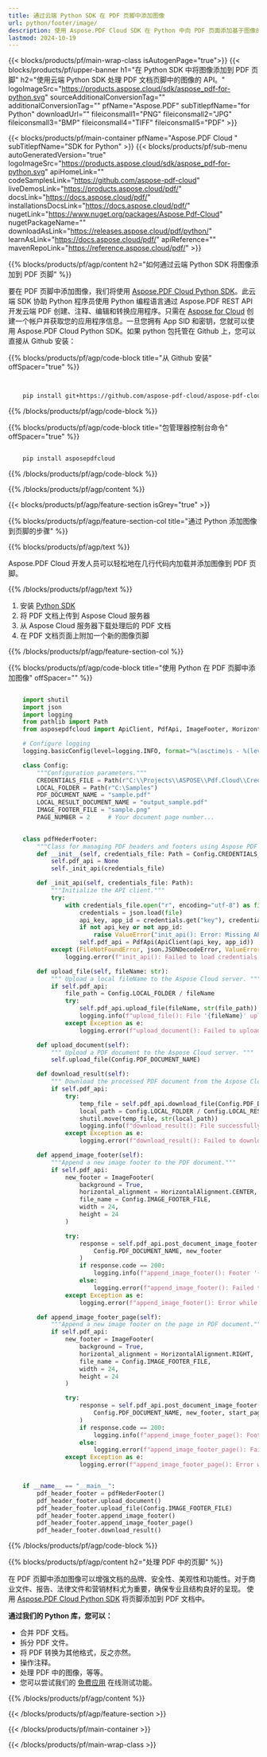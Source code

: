 ```yaml
---
title: 通过云端 Python SDK 在 PDF 页脚中添加图像
url: python/footer/image/
description: 使用 Aspose.PDF Cloud SDK 在 Python 中向 PDF 页面添加基于图像的页脚。自动化页脚品牌化。
lastmod: 2024-10-19
---
```


{{< blocks/products/pf/main-wrap-class isAutogenPage="true">}}
{{< blocks/products/pf/upper-banner h1="在 Python SDK 中将图像添加到 PDF 页脚" h2="使用云端 Python SDK 处理 PDF 文档页脚中的图像的 API。" logoImageSrc="https://products.aspose.cloud/sdk/aspose_pdf-for-python.svg" sourceAdditionalConversionTag="" additionalConversionTag="" pfName="Aspose.PDF" subTitlepfName="for Python" downloadUrl="" fileiconsmall1="PNG" fileiconsmall2="JPG" fileiconsmall3="BMP" fileiconsmall4="TIFF" fileiconsmall5="PDF" >}}

{{< blocks/products/pf/main-container pfName="Aspose.PDF Cloud " subTitlepfName="SDK for Python" >}}
{{< blocks/products/pf/sub-menu autoGeneratedVersion="true" logoImageSrc="https://products.aspose.cloud/sdk/aspose_pdf-for-python.svg" apiHomeLink="" codeSamplesLink="https://github.com/aspose-pdf-cloud" liveDemosLink="https://products.aspose.cloud/pdf/" docsLink="https://docs.aspose.cloud/pdf/" installationsDocsLink="https://docs.aspose.cloud/pdf/" nugetLink="https://www.nuget.org/packages/Aspose.Pdf-Cloud" nugetPackageName="" downloadAsLink="https://releases.aspose.cloud/pdf/python/" learnAsLink="https://docs.aspose.cloud/pdf/" apiReference="" mavenRepoLink="https://reference.aspose.cloud/pdf/" >}}

{{% blocks/products/pf/agp/content h2="如何通过云端 Python SDK 将图像添加到 PDF 页脚" %}}

要在 PDF 页脚中添加图像，我们将使用
[Aspose.PDF Cloud Python SDK](https://products.aspose.cloud/pdf/python/)。此云端 SDK 协助 Python 程序员使用 Python 编程语言通过 Aspose.PDF REST API 开发云端 PDF 创建、注释、编辑和转换应用程序。只需在 [Aspose for Cloud](https://dashboard.aspose.cloud/#/apps) 创建一个帐户并获取您的应用程序信息。一旦您拥有 App SID 和密钥，您就可以使用 Aspose.PDF Cloud Python SDK。如果 python 包托管在 Github 上，您可以直接从 Github 安装：

{{% blocks/products/pf/agp/code-block title="从 Github 安装" offSpacer="true" %}}

```bash

     
    pip install git+https://github.com/aspose-pdf-cloud/aspose-pdf-cloud-python.git


```

{{% /blocks/products/pf/agp/code-block %}}

{{% blocks/products/pf/agp/code-block title="包管理器控制台命令" offSpacer="true" %}}

```bash
     
    pip install asposepdfcloud

```

{{% /blocks/products/pf/agp/code-block %}}

{{% /blocks/products/pf/agp/content %}}

{{< blocks/products/pf/agp/feature-section isGrey="true" >}}

{{% blocks/products/pf/agp/feature-section-col title="通过 Python 添加图像到页脚的步骤" %}}

{{% blocks/products/pf/agp/text %}}

Aspose.PDF Cloud 开发人员可以轻松地在几行代码内加载并添加图像到 PDF 页脚。

{{% /blocks/products/pf/agp/text %}}

1. 安装 [Python SDK](https://pypi.org/project/asposepdfcloud/)
1. 将 PDF 文档上传到 Aspose Cloud 服务器
1. 从 Aspose Cloud 服务器下载处理后的 PDF 文档
1. 在 PDF 文档页面上附加一个新的图像页脚

{{% /blocks/products/pf/agp/feature-section-col %}}

{{% blocks/products/pf/agp/code-block title="使用 Python 在 PDF 页脚中添加图像" offSpacer="" %}}

```python

    import shutil
    import json
    import logging
    from pathlib import Path
    from asposepdfcloud import ApiClient, PdfApi, ImageFooter, HorizontalAlignment

    # Configure logging
    logging.basicConfig(level=logging.INFO, format="%(asctime)s - %(levelname)s - %(message)s")

    class Config:
        """Configuration parameters."""
        CREDENTIALS_FILE = Path(r"C:\\Projects\\ASPOSE\\Pdf.Cloud\\Credentials\\credentials.json")
        LOCAL_FOLDER = Path(r"C:\Samples")
        PDF_DOCUMENT_NAME = "sample.pdf"
        LOCAL_RESULT_DOCUMENT_NAME = "output_sample.pdf"
        IMAGE_FOOTER_FILE = "sample.png"
        PAGE_NUMBER = 2     # Your document page number...
        

    class pdfHederFooter:
        """Class for managing PDF headers and footers using Aspose PDF Cloud API."""
        def __init__(self, credentials_file: Path = Config.CREDENTIALS_FILE):
            self.pdf_api = None
            self._init_api(credentials_file)

        def _init_api(self, credentials_file: Path):
            """Initialize the API client."""
            try:
                with credentials_file.open("r", encoding="utf-8") as file:
                    credentials = json.load(file)
                    api_key, app_id = credentials.get("key"), credentials.get("id")
                    if not api_key or not app_id:
                        raise ValueError("init_api(): Error: Missing API keys in the credentials file.")
                    self.pdf_api = PdfApi(ApiClient(api_key, app_id))
            except (FileNotFoundError, json.JSONDecodeError, ValueError) as e:
                logging.error(f"init_api(): Failed to load credentials: {e}")

        def upload_file(self, fileName: str):
            """ Upload a local fileName to the Aspose Cloud server. """
            if self.pdf_api:
                file_path = Config.LOCAL_FOLDER / fileName
                try:
                    self.pdf_api.upload_file(fileName, str(file_path))
                    logging.info(f"upload_file(): File '{fileName}' uploaded successfully.")
                except Exception as e:
                    logging.error(f"upload_document(): Failed to upload file: {e}")

        def upload_document(self):
            """ Upload a PDF document to the Aspose Cloud server. """
            self.upload_file(Config.PDF_DOCUMENT_NAME)

        def download_result(self):
            """ Download the processed PDF document from the Aspose Cloud server. """
            if self.pdf_api:
                try:
                    temp_file = self.pdf_api.download_file(Config.PDF_DOCUMENT_NAME)
                    local_path = Config.LOCAL_FOLDER / Config.LOCAL_RESULT_DOCUMENT_NAME
                    shutil.move(temp_file, str(local_path))
                    logging.info(f"download_result(): File successfully downloaded: {local_path}")
                except Exception as e:
                    logging.error(f"download_result(): Failed to download file: {e}")

        def append_image_footer(self):
            """Append a new image footer to the PDF document."""
            if self.pdf_api:
                new_footer = ImageFooter(
                    background = True,
                    horizontal_alignment = HorizontalAlignment.CENTER,
                    file_name = Config.IMAGE_FOOTER_FILE,
                    width = 24,
                    height = 24
                )

                try:
                    response = self.pdf_api.post_document_image_footer(
                        Config.PDF_DOCUMENT_NAME, new_footer
                    )
                    if response.code == 200:
                        logging.info(f"append_image_footer(): Footer '{new_footer.file_name}' added to the document #{Config.PDF_DOCUMENT_NAME}.")
                    else:
                        logging.error(f"append_image_footer(): Failed to add footer '{new_footer.file_name}' to the document #{Config.PDF_DOCUMENT_NAME}. Response code: {response.code}")
                except Exception as e:
                    logging.error(f"append_image_footer(): Error while adding footer: {e}")

        def append_image_footer_page(self):
            """Append a new image footer on the page in PDF document."""
            if self.pdf_api:
                new_footer = ImageFooter(
                    background = True,
                    horizontal_alignment = HorizontalAlignment.RIGHT,
                    file_name = Config.IMAGE_FOOTER_FILE,
                    width = 24,
                    height = 24
                )

                try:
                    response = self.pdf_api.post_document_image_footer(
                        Config.PDF_DOCUMENT_NAME, new_footer, start_page_number=Config.PAGE_NUMBER, end_page_number=Config.PAGE_NUMBER
                    )
                    if response.code == 200:
                        logging.info(f"append_image_footer_page(): Footer '{new_footer.file_name}' added to the page #{Config.PAGE_NUMBER}.")
                    else:
                        logging.error(f"append_image_footer_page(): Failed to add footer '{new_footer.file_name}' to the document #{Config.PAGE_NUMBER}. Response code: {response.code}")
                except Exception as e:
                    logging.error(f"append_image_footer_page(): Error while adding footer: {e}")


    if __name__ == "__main__":
        pdf_header_footer = pdfHederFooter()
        pdf_header_footer.upload_document()
        pdf_header_footer.upload_file(Config.IMAGE_FOOTER_FILE)
        pdf_header_footer.append_image_footer()
        pdf_header_footer.append_image_footer_page()
        pdf_header_footer.download_result()
```

{{% /blocks/products/pf/agp/code-block %}}

{{% blocks/products/pf/agp/content h2="处理 PDF 中的页脚" %}}

在 PDF 页脚中添加图像可以增强文档的品牌、安全性、美观性和功能性。对于商业文件、报告、法律文件和营销材料尤为重要，确保专业且结构良好的呈现。
使用 [Aspose.PDF Cloud Python SDK](https://products.aspose.cloud/pdf/python/) 将页脚添加到 PDF 文档中。

**通过我们的 Python 库，您可以：**

+ 合并 PDF 文档。
+ 拆分 PDF 文件。
+ 将 PDF 转换为其他格式，反之亦然。
+ 操作注释。
+ 处理 PDF 中的图像，等等。
+ 您可以尝试我们的 [免费应用](https://products.aspose.app/pdf/family/) 在线测试功能。

{{% /blocks/products/pf/agp/content %}}

{{< /blocks/products/pf/agp/feature-section >}}

{{< /blocks/products/pf/main-container >}}

{{< /blocks/products/pf/main-wrap-class >}}
